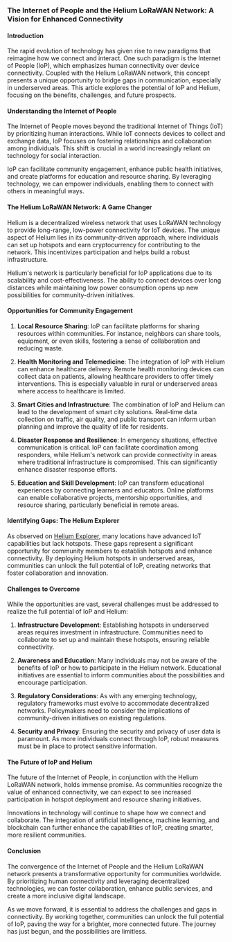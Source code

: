 ### The Internet of People and the Helium LoRaWAN Network: A Vision for Enhanced Connectivity

#### Introduction

The rapid evolution of technology has given rise to new paradigms that reimagine how we connect and interact. One such paradigm is the Internet of People (IoP), which emphasizes human connectivity over device connectivity. Coupled with the Helium LoRaWAN network, this concept presents a unique opportunity to bridge gaps in communication, especially in underserved areas. This article explores the potential of IoP and Helium, focusing on the benefits, challenges, and future prospects.

#### Understanding the Internet of People

The Internet of People moves beyond the traditional Internet of Things (IoT) by prioritizing human interactions. While IoT connects devices to collect and exchange data, IoP focuses on fostering relationships and collaboration among individuals. This shift is crucial in a world increasingly reliant on technology for social interaction.

IoP can facilitate community engagement, enhance public health initiatives, and create platforms for education and resource sharing. By leveraging technology, we can empower individuals, enabling them to connect with others in meaningful ways.

#### The Helium LoRaWAN Network: A Game Changer

Helium is a decentralized wireless network that uses LoRaWAN technology to provide long-range, low-power connectivity for IoT devices. The unique aspect of Helium lies in its community-driven approach, where individuals can set up hotspots and earn cryptocurrency for contributing to the network. This incentivizes participation and helps build a robust infrastructure.

Helium's network is particularly beneficial for IoP applications due to its scalability and cost-effectiveness. The ability to connect devices over long distances while maintaining low power consumption opens up new possibilities for community-driven initiatives.

#### Opportunities for Community Engagement

1. **Local Resource Sharing**: IoP can facilitate platforms for sharing resources within communities. For instance, neighbors can share tools, equipment, or even skills, fostering a sense of collaboration and reducing waste.

2. **Health Monitoring and Telemedicine**: The integration of IoP with Helium can enhance healthcare delivery. Remote health monitoring devices can collect data on patients, allowing healthcare providers to offer timely interventions. This is especially valuable in rural or underserved areas where access to healthcare is limited.

3. **Smart Cities and Infrastructure**: The combination of IoP and Helium can lead to the development of smart city solutions. Real-time data collection on traffic, air quality, and public transport can inform urban planning and improve the quality of life for residents.

4. **Disaster Response and Resilience**: In emergency situations, effective communication is critical. IoP can facilitate coordination among responders, while Helium's network can provide connectivity in areas where traditional infrastructure is compromised. This can significantly enhance disaster response efforts.

5. **Education and Skill Development**: IoP can transform educational experiences by connecting learners and educators. Online platforms can enable collaborative projects, mentorship opportunities, and resource sharing, particularly beneficial in remote areas.

#### Identifying Gaps: The Helium Explorer

As observed on [Helium Explorer](https://explorer.helium.com/), many locations have advanced IoT capabilities but lack hotspots. These gaps represent a significant opportunity for community members to establish hotspots and enhance connectivity. By deploying Helium hotspots in underserved areas, communities can unlock the full potential of IoP, creating networks that foster collaboration and innovation.

#### Challenges to Overcome

While the opportunities are vast, several challenges must be addressed to realize the full potential of IoP and Helium:

1. **Infrastructure Development**: Establishing hotspots in underserved areas requires investment in infrastructure. Communities need to collaborate to set up and maintain these hotspots, ensuring reliable connectivity.

2. **Awareness and Education**: Many individuals may not be aware of the benefits of IoP or how to participate in the Helium network. Educational initiatives are essential to inform communities about the possibilities and encourage participation.

3. **Regulatory Considerations**: As with any emerging technology, regulatory frameworks must evolve to accommodate decentralized networks. Policymakers need to consider the implications of community-driven initiatives on existing regulations.

4. **Security and Privacy**: Ensuring the security and privacy of user data is paramount. As more individuals connect through IoP, robust measures must be in place to protect sensitive information.

#### The Future of IoP and Helium

The future of the Internet of People, in conjunction with the Helium LoRaWAN network, holds immense promise. As communities recognize the value of enhanced connectivity, we can expect to see increased participation in hotspot deployment and resource sharing initiatives.

Innovations in technology will continue to shape how we connect and collaborate. The integration of artificial intelligence, machine learning, and blockchain can further enhance the capabilities of IoP, creating smarter, more resilient communities.

#### Conclusion

The convergence of the Internet of People and the Helium LoRaWAN network presents a transformative opportunity for communities worldwide. By prioritizing human connectivity and leveraging decentralized technologies, we can foster collaboration, enhance public services, and create a more inclusive digital landscape.

As we move forward, it is essential to address the challenges and gaps in connectivity. By working together, communities can unlock the full potential of IoP, paving the way for a brighter, more connected future. The journey has just begun, and the possibilities are limitless.
